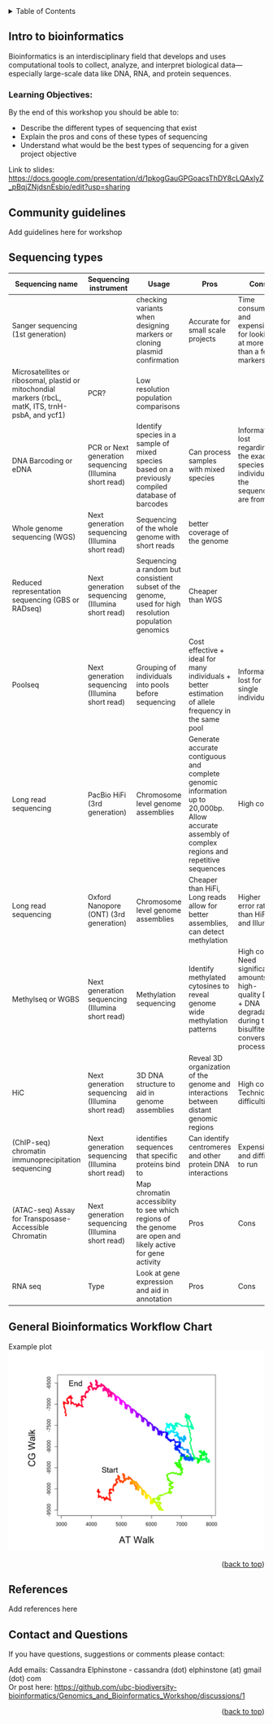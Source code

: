 
<!-- TABLE OF CONTENTS -->
<details>
  <summary>Table of Contents</summary>
  <ol>
    <li>
      <a href="#intro-to-bioinformatics">Intro to bioinformatics</a>
      <ul>
        <li><a href="#community-guidelines">Community guidelines</a></li>
        <li><a href="#sequencing-types">Sequencing types</a></li>
        <li><a href="#General-bioinformatics-workflow-chart">General Bioinformatics Workflow Chart</a></li>
      </ul>
    </li>
    <li><a href="#references">References</a></li>
    <li><a href="#contact-and-questions">Contact and Questions</a></li>
  </ol>
</details>

<!-- Intro to bioinformatics -->
## Intro to bioinformatics

Bioinformatics is an interdisciplinary field that develops and uses computational tools to collect, analyze, and interpret biological data—especially large-scale data like DNA, RNA, and protein sequences.


### Learning Objectives:
By the end of this workshop you should be able to:
- Describe the different types of sequencing that exist 
- Explain the pros and cons of these types of sequencing 
- Understand what would be the best types of sequencing for a given project objective 

Link to slides: https://docs.google.com/presentation/d/1pkogGauGPGoacsThDY8cLQAxlyZ_pBqjZNjdsnEsbio/edit?usp=sharing 

<!-- Community guidelines -->
## Community guidelines
Add guidelines here for workshop


<!-- Sequencing types -->
## Sequencing types

|Sequencing name | Sequencing instrument | Usage | Pros | Cons | Reference| 
|----------------|------|-------|------|------|---------------------|
| Sanger sequencing (1st generation)|  | checking variants when designing markers or cloning plasmid confirmation  | Accurate for small scale projects | Time consuming and expensive for looking at more than a few markers | [XX *et al.* XX](URL)| 
| Microsatellites or ribosomal, plastid or mitochondial markers (rbcL, matK, ITS, trnH-psbA, and ycf1) | PCR?  | Low resolution population comparisons | | | [Eidesen *et al.* 2007](https://onlinelibrary.wiley.com/doi/abs/10.1111/j.1365-294X.2007.03425.x)| 
| DNA Barcoding or eDNA | PCR or  Next generation sequencing (Illumina short read) | Identify species in a sample of mixed species based on a previously compiled database of barcodes| Can process samples with mixed species | Information lost regarding the exact species or individual the sequences are from | [Saarela *et al.* 2013](https://pmc.ncbi.nlm.nih.gov/articles/PMC3865322/) & [Parisy *et al.* 2023](https://mbmg.pensoft.net/article/99979/) | 
| Whole genome sequencing (WGS) | Next generation sequencing (Illumina short read) | Sequencing of the whole genome with short reads | better coverage of the genome | | [Hübner *et al.* 2018]( https://www.nature.com/articles/s41477-018-0329-0) & [Bemmels *et al.* 2025](https://www.cell.com/current-biology/abstract/S0960-9822(24)01693-2) |
| Reduced representation sequencing (GBS or RADseq) | Next generation sequencing (Illumina short read) | Sequencing a random but consistient subset of the genome, used for high resolution population genomics | Cheaper than WGS| | [Elphinstone *et al.* 2024](https://onlinelibrary.wiley.com/doi/full/10.1111/jbi.14961) |
| Poolseq | Next generation sequencing (Illumina short read) | Grouping of individuals into pools before sequencing | Cost effective + ideal for many individuals + better estimation of allele frequency in the same pool | Information lost for single individuals | [Zhang *et al.* 2022](https://www.sciencedirect.com/science/article/abs/pii/S0044848622000370) |
| Long read sequencing | PacBio HiFi (3rd generation) | Chromosome level genome assemblies  | Generate accurate contiguous and complete genomic information up to 20,000bp. Allow accurate assembly of complex regions and repetitive sequences | High cost | [Hirabayashi *et al.* 2025](https://www.mdpi.com/2223-7747/14/1/124) |
| Long read sequencing |  Oxford Nanopore (ONT) (3rd generation)  | Chromosome level genome assemblies | Cheaper than HiFi, Long reads allow for better assemblies, can detect methylation | Higher error rate than HiFi and Illumina | | 
| Methylseq or WGBS | Next generation sequencing (Illumina short read) | Methylation sequencing | Identify methylated cytosines to reveal genome wide methylation patterns | High cost + Need significant amounts of high-quality DNA + DNA degradation during the bisulfite conversion process | |
| HiC | Next generation sequencing (Illumina short read) | 3D DNA structure to aid in genome assemblies | Reveal 3D organization of the genome and interactions between distant genomic regions | High cost + Technical difficulties | [Hirabayashi *et al.* 2025](https://www.mdpi.com/2223-7747/14/1/124) | 
|(ChIP-seq) chromatin immunoprecipitation sequencing | Next generation sequencing (Illumina short read) | identifies sequences that specific proteins bind to | Can identify centromeres and other protein DNA interactions | Expensive and difficult to run | [Han *et al.* 2021](https://www.sciencedirect.com/science/article/abs/pii/S1046202320302012) | 
|(ATAC-seq) Assay for Transposase-Accessible Chromatin | Next generation sequencing (Illumina short read) | Map chromatin accessiblity to see which regions of the genome are open and likely active for gene activity | Pros | Cons | Reference| 
|RNA seq | Type | Look at gene expression and aid in annotation | Pros | Cons | Reference| 

<!-- General Bioinformatics Workflow Chart -->
## General Bioinformatics Workflow Chart

Example plot
![Plotting a specific DNAwalk][product-DNAwalk]

<p align="right">(<a href="#getting-started">back to top</a>)</p>

<!-- References -->
## References
Add references here

<!-- CONTACT AND QUESTIONS-->
## Contact and Questions

If you have questions, suggestions or comments please contact:

Add emails:
Cassandra Elphinstone - cassandra (dot) elphinstone (at) gmail (dot) com \
Or post here: https://github.com/ubc-biodiversity-bioinformatics/Genomics_and_Bioinformatics_Workshop/discussions/1

<p align="right">(<a href="#getting-started">back to top</a>)</p>

<!-- MARKDOWN LINKS & IMAGES -->
<!-- https://www.markdownguide.org/basic-syntax/#reference-style-links -->
[product-DNAwalk]: images/DNAwalk.png


